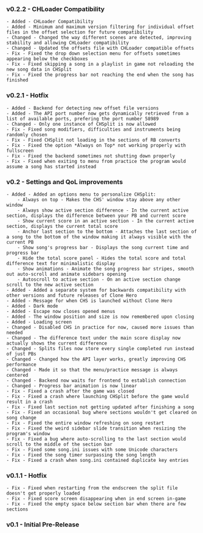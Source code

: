 ### v0.2.2 - CHLoader Compatibility
    - Added - CHLoader Compatibility
    - Added - Minimum and maximum version filtering for individual offset files in the offset selection for future compatibility
    - Changed - Changed the way different scenes are detected, improving stability and allowing CHLoader compatibility
    - Changed - Updated the offsets file with CHLoader compatible offsets
    - Fix - Fixed the drop down selection menu for offsets sometimes appearing below the checkboxes
    - Fix - Fixed skipping a song in a playlist in game not reloading the new song data in CHSplit
    - Fix - Fixed the progress bar not reaching the end when the song has finished

### v0.2.1 - Hotfix
    - Added - Backend for detecting new offset file versions
    - Added - The API port number now gets dynamically retrieved from a list of available ports, prefering the port number 58989
    - Changed - Only one instance of CHSplit is now allowed
    - Fix - Fixed song modifiers, difficulties and instruments being randomly chosen
    - Fix - Fixed CHSplit not loading in the sections of RB converts
    - Fix - Fixed the option *Always on Top* not working properly with fullscreen
    - Fix - Fixed the backend sometimes not shutting down properly
    - Fix - Fixed when exiting to menu from practice the program would assume a song has started instead

### v0.2 - Settings and QoL improvements
	- Added - Added an options menu to personalize CHSplit:
		- Always on top - Makes the CHS' window stay above any other window
		- Always show active section difference - In the current active section, displays the difference between your PB and current score
		- Show current score in an active section - In the current active section, displays the current total score
		- Anchor last section to the bottom - Attaches the last section of a song to the bottom of the window making it always visible with the current PB
		- Show song's progress bar - Displays the song current time and progress bar
		- Hide the total score panel - Hides the total score and total difference text for minimalistic display
		- Show animations - Animate the song progress bar stripes, smooth out auto-scroll and animate sidebars opening
		- Autoscroll to active section - On an active section change scroll to the new active section
	- Added - Added a separate system for backwards compatibility with other versions and future releases of Clone Hero
	- Added - Message for when CHS is launched without Clone Hero
	- Added - Dark mode
	- Added - Escape now closes opened menus
	- Added - The window position and size is now remembered upon closing
	- Added - Loading screen
	- Changed - Disabled CHS in practice for now, caused more issues than needed
	- Changed - The difference text under the main score display now actually shows the current difference
	- Changed - Splits files now store every single completed run instead of just PBs
	- Changed - Changed how the API layer works, greatly improving CHS performance
	- Changed - Made it so that the menu/practice message is always centered
	- Changed - Backend now waits for frontend to establish connection
	- Changed - Progress bar animation is now linear
	- Fix - Fixed a crash after the game was closed
	- Fix - Fixed a crash where launching CHSplit before the game would result in a crash
	- Fix - Fixed last section not getting updated after finishing a song
	- Fix - Fixed an occasional bug where sections wouldn't get cleared on song change
	- Fix - Fixed the entire window refreshing on song restart
	- Fix - Fixed the weird sidebar slide transition when resizing the program's window
	- Fix - Fixed a bug where auto-scrolling to the last section would scroll to the middle of the section bar
	- Fix - Fixed some song.ini issues with some Unicode characters
	- Fix - Fixed the song timer surpassing the song length
	- Fix - Fixed a crash when song.ini contained duplicate key entries

### v0.1.1 - Hotfix
	- Fix - Fixed when restarting from the endscreen the split file doesn't get properly loaded
	- Fix - Fixed score screen disappearing when in end screen in-game
	- Fix - Fixed the empty space below section bar when there are few sections
	
### v0.1 - Initial Pre-Release